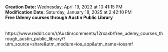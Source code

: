 <div><b>Creation Date:</b> Wednesday, April 19, 2023 at 10:41:15 PM<br></div>
<div><b>Modification Date:</b> Saturday, January 18, 2025 at 2:42:10 PM<br></div>
<div><b>Free Udemy courses through Austin Public Library</b></div>
<div><br></div>
<div><br></div>
<div>https://www.reddit.com/r/Austin/comments/12rxaxb/free_udemy_courses_through_austin_public_library/?utm_source=share&amputm_medium=ios_app&amputm_name=iossmf</div>

